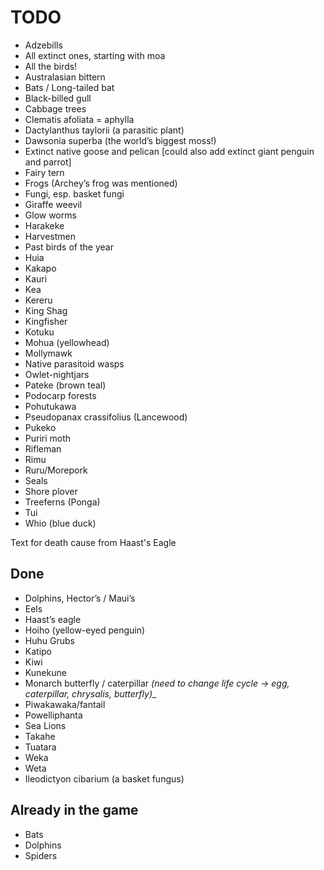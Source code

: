 # TODO

- Adzebills
- All extinct ones, starting with moa
- All the birds!
- Australasian bittern
- Bats / Long-tailed bat
- Black-billed gull
- Cabbage trees
- Clematis afoliata = aphylla
- Dactylanthus taylorii (a parasitic plant)
- Dawsonia superba (the world’s biggest moss!)
- Extinct native goose and pelican [could also add extinct giant penguin and parrot]
- Fairy tern
- Frogs (Archey’s frog was mentioned)
- Fungi, esp. basket fungi
- Giraffe weevil
- Glow worms
- Harakeke
- Harvestmen
- Past birds of the year
- Huia
- Kakapo
- Kauri
- Kea
- Kereru
- King Shag
- Kingfisher
- Kotuku
- Mohua (yellowhead)
- Mollymawk
- Native parasitoid wasps
- Owlet-nightjars
- Pateke (brown teal)
- Podocarp forests
- Pohutukawa
- Pseudopanax crassifolius (Lancewood)
- Pukeko
- Puriri moth
- Rifleman
- Rimu
- Ruru/Morepork
- Seals
- Shore plover
- Treeferns (Ponga)
- Tui
- Whio (blue duck)

Text for death cause from Haast's Eagle

## Done

- Dolphins, Hector’s / Maui’s
- Eels
- Haast’s eagle
- Hoiho (yellow-eyed penguin)
- Huhu Grubs
- Katipo
- Kiwi
- Kunekune
- Monarch butterfly / caterpillar _(need to change life cycle -> egg, caterpillar, chrysalis, butterfly)__
- Piwakawaka/fantail
- Powelliphanta
- Sea Lions
- Takahe
- Tuatara
- Weka
- Weta
- Ileodictyon cibarium (a basket fungus)

## Already in the game

- Bats
- Dolphins
- Spiders
